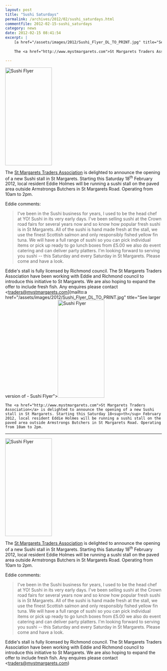 ```yaml
---
layout: post
title: "Sushi Saturdays"
permalink: /archives/2012/02/sushi_saturdays.html
commentfile: 2012-02-15-sushi_saturdays
category: news
date: 2012-02-15 08:41:54
excerpt: |
    [a href="/assets/images/2012/Sushi_Flyer_DL_TO_PRINT.jpg" title="See larger version of - Sushi Flyer"><img src="/assets/images/2012/Sushi_Flyer_DL_TO_PRINT_thumb.jpg" width="150" height="314" alt="Sushi Flyer" class="photo right" /></a>
    
    The <a href="http://www.mystmargarets.com">St Margarets Traders Association</a> is delighted to announce the opening of a new Sushi stall in St Margarets. Starting this Saturday 18<sup>th</sup> February 2012, local resident Eddie Holmes will be running a sushi stall on the paved area outside Armstrongs Butchers in St Margarets Road. Operating from 10am to 2pm.

---
```


<a href="/assets/images/2012/Sushi_Flyer_DL_TO_PRINT.jpg" title="See larger version of - Sushi Flyer"><img src="/assets/images/2012/Sushi_Flyer_DL_TO_PRINT_thumb.jpg" width="150" height="314" alt="Sushi Flyer" class="photo right" /></a>

The [St Margarets Traders Association](http://www.mystmargarets.com) is delighted to announce the opening of a new Sushi stall in St Margarets. Starting this Saturday 18<sup>th</sup> February 2012, local resident Eddie Holmes will be running a sushi stall on the paved area outside Armstrongs Butchers in St Margarets Road. Operating from 10am to 2pm.

Eddie comments:

> I've been in the Sushi business for years, I used to be the head chef at YO! Sushi in its very early days. I've been selling sushi at the Crown road fairs for several years now and so know how popular fresh sushi is in St Margarets. All of the sushi is hand made fresh at the stall, we use the finest Scottish salmon and only responsibly fished yellow fin tuna. We will have a full range of sushi so you can pick individual items or pick up ready to go lunch boxes from £5.00 we also do event catering and can deliver party platters. I'm looking forward to serving you sushi -- this Saturday and every Saturday in St Margarets. Please come and have a look.

Eddie's stall is fully licensed by Richmond council. The St Margarets Traders Association have been working with Eddie and Richmond council to introduce this initiative to St Margarets. We are also hoping to expand the offer to include fresh fish. Any enquires please contact <traders@mystmargarets.com](mailto:a href="/assets/images/2012/Sushi_Flyer_DL_TO_PRINT.jpg" title="See larger version of - Sushi Flyer"><img src="/assets/images/2012/Sushi_Flyer_DL_TO_PRINT_thumb.jpg" width="150" height="314" alt="Sushi Flyer" class="photo right" /></a>
    
    The <a href="http://www.mystmargarets.com">St Margarets Traders Association</a> is delighted to announce the opening of a new Sushi stall in St Margarets. Starting this Saturday 18<sup>th</sup> February 2012, local resident Eddie Holmes will be running a sushi stall on the paved area outside Armstrongs Butchers in St Margarets Road. Operating from 10am to 2pm.

---

<a href="/assets/images/2012/Sushi_Flyer_DL_TO_PRINT.jpg" title="See larger version of - Sushi Flyer"><img src="/assets/images/2012/Sushi_Flyer_DL_TO_PRINT_thumb.jpg" width="150" height="314" alt="Sushi Flyer" class="photo right" /></a>

The [St Margarets Traders Association](http://www.mystmargarets.com) is delighted to announce the opening of a new Sushi stall in St Margarets. Starting this Saturday 18<sup>th</sup> February 2012, local resident Eddie Holmes will be running a sushi stall on the paved area outside Armstrongs Butchers in St Margarets Road. Operating from 10am to 2pm.

Eddie comments:

> I've been in the Sushi business for years, I used to be the head chef at YO! Sushi in its very early days. I've been selling sushi at the Crown road fairs for several years now and so know how popular fresh sushi is in St Margarets. All of the sushi is hand made fresh at the stall, we use the finest Scottish salmon and only responsibly fished yellow fin tuna. We will have a full range of sushi so you can pick individual items or pick up ready to go lunch boxes from £5.00 we also do event catering and can deliver party platters. I'm looking forward to serving you sushi -- this Saturday and every Saturday in St Margarets. Please come and have a look.

Eddie's stall is fully licensed by Richmond council. The St Margarets Traders Association have been working with Eddie and Richmond council to introduce this initiative to St Margarets. We are also hoping to expand the offer to include fresh fish. Any enquires please contact <traders@mystmargarets.com)
